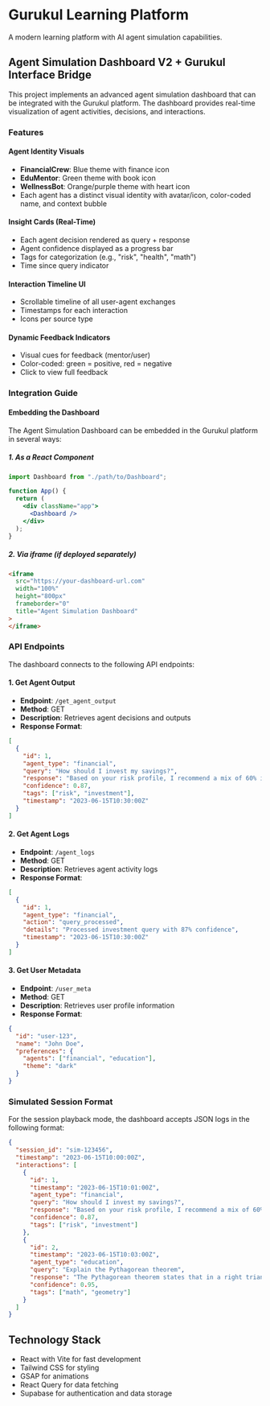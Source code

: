 # Gurukul Learning Platform

A modern learning platform with AI agent simulation capabilities.

## Agent Simulation Dashboard V2 + Gurukul Interface Bridge

This project implements an advanced agent simulation dashboard that can be integrated with the Gurukul platform. The dashboard provides real-time visualization of agent activities, decisions, and interactions.

### Features

#### Agent Identity Visuals

- **FinancialCrew**: Blue theme with finance icon
- **EduMentor**: Green theme with book icon
- **WellnessBot**: Orange/purple theme with heart icon
- Each agent has a distinct visual identity with avatar/icon, color-coded name, and context bubble

#### Insight Cards (Real-Time)

- Each agent decision rendered as query + response
- Agent confidence displayed as a progress bar
- Tags for categorization (e.g., "risk", "health", "math")
- Time since query indicator

#### Interaction Timeline UI

- Scrollable timeline of all user-agent exchanges
- Timestamps for each interaction
- Icons per source type

#### Dynamic Feedback Indicators

- Visual cues for feedback (mentor/user)
- Color-coded: green = positive, red = negative
- Click to view full feedback

### Integration Guide

#### Embedding the Dashboard

The Agent Simulation Dashboard can be embedded in the Gurukul platform in several ways:

##### 1. As a React Component

```jsx
import Dashboard from "./path/to/Dashboard";

function App() {
  return (
    <div className="app">
      <Dashboard />
    </div>
  );
}
```

##### 2. Via iframe (if deployed separately)

```html
<iframe
  src="https://your-dashboard-url.com"
  width="100%"
  height="800px"
  frameborder="0"
  title="Agent Simulation Dashboard"
>
</iframe>
```

### API Endpoints

The dashboard connects to the following API endpoints:

#### 1. Get Agent Output

- **Endpoint**: `/get_agent_output`
- **Method**: GET
- **Description**: Retrieves agent decisions and outputs
- **Response Format**:

```json
[
  {
    "id": 1,
    "agent_type": "financial",
    "query": "How should I invest my savings?",
    "response": "Based on your risk profile, I recommend a mix of 60% index funds, 30% bonds, and 10% cash reserves.",
    "confidence": 0.87,
    "tags": ["risk", "investment"],
    "timestamp": "2023-06-15T10:30:00Z"
  }
]
```

#### 2. Get Agent Logs

- **Endpoint**: `/agent_logs`
- **Method**: GET
- **Description**: Retrieves agent activity logs
- **Response Format**:

```json
[
  {
    "id": 1,
    "agent_type": "financial",
    "action": "query_processed",
    "details": "Processed investment query with 87% confidence",
    "timestamp": "2023-06-15T10:30:00Z"
  }
]
```

#### 3. Get User Metadata

- **Endpoint**: `/user_meta`
- **Method**: GET
- **Description**: Retrieves user profile information
- **Response Format**:

```json
{
  "id": "user-123",
  "name": "John Doe",
  "preferences": {
    "agents": ["financial", "education"],
    "theme": "dark"
  }
}
```

### Simulated Session Format

For the session playback mode, the dashboard accepts JSON logs in the following format:

```json
{
  "session_id": "sim-123456",
  "timestamp": "2023-06-15T10:00:00Z",
  "interactions": [
    {
      "id": 1,
      "timestamp": "2023-06-15T10:01:00Z",
      "agent_type": "financial",
      "query": "How should I invest my savings?",
      "response": "Based on your risk profile, I recommend a mix of 60% index funds, 30% bonds, and 10% cash reserves.",
      "confidence": 0.87,
      "tags": ["risk", "investment"]
    },
    {
      "id": 2,
      "timestamp": "2023-06-15T10:03:00Z",
      "agent_type": "education",
      "query": "Explain the Pythagorean theorem",
      "response": "The Pythagorean theorem states that in a right triangle, the square of the hypotenuse equals the sum of squares of the other two sides: a² + b² = c².",
      "confidence": 0.95,
      "tags": ["math", "geometry"]
    }
  ]
}
```

## Technology Stack

- React with Vite for fast development
- Tailwind CSS for styling
- GSAP for animations
- React Query for data fetching
- Supabase for authentication and data storage
